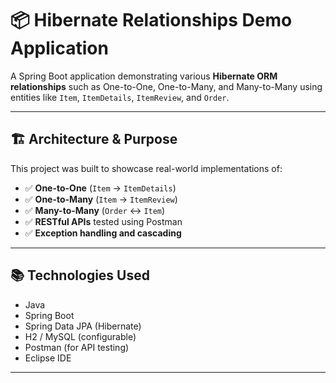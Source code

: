 # 📦 Hibernate Relationships Demo Application

A Spring Boot application demonstrating various **Hibernate ORM relationships** such as One-to-One, One-to-Many, and Many-to-Many using entities like `Item`, `ItemDetails`, `ItemReview`, and `Order`.

---

## 🏗 Architecture & Purpose

This project was built to showcase real-world implementations of:

- ✅ **One-to-One** (`Item` → `ItemDetails`)
- ✅ **One-to-Many** (`Item` → `ItemReview`)
- ✅ **Many-to-Many** (`Order` ↔ `Item`)
- ✅ **RESTful APIs** tested using Postman
- ✅ **Exception handling and cascading**

---

## 📚 Technologies Used

- Java
- Spring Boot
- Spring Data JPA (Hibernate)
- H2 / MySQL (configurable)
- Postman (for API testing)
- Eclipse IDE

---


